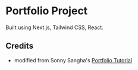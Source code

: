 # Portfolio Project

Built using Next.js, Tailwind CSS, React.

## Credits
- modified from Sonny Sangha's [Portfolio Tutorial](https://www.youtube.com/watch?v=urgi2iz9P6U)